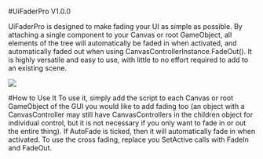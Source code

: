 #UiFaderPro V1.0.0

UiFaderPro is designed to make fading your UI as simple as possible. By attaching a single component to your Canvas or root GameObject, all elements of the tree will automatically be faded in when activated, and automatically faded out when using CanvasControllerInstance.FadeOut(). It is highly versatile and easy to use, with little to no effort required to add to an existing scene.

![](https://github.com/QFSW/Unity-UiFaderPro/blob/master/Preview.gif)

#How to Use It
To use it, simply add the script to each Canvas or root GameObject of the GUI you would like to add fading too (an object with a CanvasController may still have CanvasControllers in the children object for individual control, but it is not necessary if you only want to fade in or out the entire thing). If AutoFade is ticked, then it will automatically fade in when activated. To use the cross fading, replace you SetActive calls with FadeIn and FadeOut.